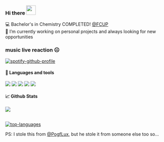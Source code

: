 ### Hi there <img src="https://raw.githubusercontent.com/MartinHeinz/MartinHeinz/master/wave.gif" width="30px">

<!--- Brief description ---> 
:computer: Bachelor's in Chemistry COMPLETED! [@FCUP](https://sigarra.up.pt/fcup/pt/web_page.inicial) <br />
:telescope: I’m currently working on personal projects and always looking for new opportunities <br />

### music live reaction ☹️
[![spotify-github-profile](https://spotify-github-profile.vercel.app/api/view?uid=21a2gxkx7aqpzvqcii5b5lj6y&cover_image=true&theme=novatorem&bar_color=53b14f&bar_color_cover=false)](https://spotify-github-profile.vercel.app/api/view?uid=21a2gxkx7aqpzvqcii5b5lj6y&redirect=true)

#### 🔧 Languages and tools 

<p>
  
  <!--- OS ---> 
  <img src="https://img.shields.io/badge/OS-Linux-informational?style=flat&logo=Linux&logoColor=white&color=2bbc8a">
  
  <!--- Tools --->   
  <img src="https://img.shields.io/badge/Tools-Git-informational?style=flat&logo=Git&logoColor=white&color=2bbc8a">
  
  <!--- Editors --->
  <img src="https://img.shields.io/badge/Editor-Visual%20Studio%20Code-informational?style=flat&logo=visual-studio-code&logoColor=white&color=2bbc8a">
  
  <!--- Programming languages ---> 
  <img src="https://img.shields.io/badge/Code-Python-informational?style=flat&logo=Python&logoColor=white&color=2bbc8a">
  <img src="https://badges.frapsoft.com/typescript/code/typescript.svg?v=101">
</p>

#### 📈 Github Stats

<div>
  <img align="center" src="https://github-readme-stats.vercel.app/api?username=LucasEspargueta&count_private=true&theme=dark&show_icons=true&hide_border=true" />
</div>

<br>

[![top-languages](https://github-readme-stats.vercel.app/api/top-langs/?username=LucasEspargueta&layout=compact&langs_count=8&theme=dark)](https://github.com/LucasEspargueta/LucasEspargueta)

PS: I stole this from [@PogfLux](https://github.com/zefluxo), but he stole it from someone else too so...
